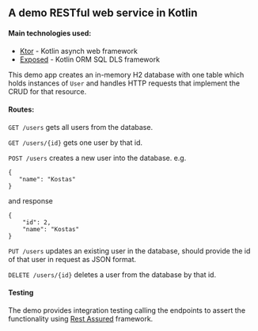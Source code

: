 ## A demo RESTful web service in Kotlin

#### Main technologies used:
 - [Ktor](https://github.com/ktorio/ktor) - Kotlin asynch web framework
 - [Exposed](https://github.com/JetBrains/Exposed) - Kotlin ORM SQL DLS framework
 
 This demo app creates an in-memory H2 database with one table which holds instances of `User` 
 and handles HTTP requests that implement the CRUD for that resource.
 
 #### Routes:
 
 `GET /users` gets all users from the database.
 
 `GET /users/{id}` gets one user by that id.
 
 `POST /users` creates a new user into the database.
 e.g.
 ```jshelllanguage
{
    "name": "Kostas"
}
```
and response
```jshelllanguage
{
    "id": 2,
    "name": "Kostas"
}
```
`PUT /users` updates an existing user in the database, should provide the id
of that user in request as JSON format.

`DELETE /users/{id}` deletes a user from the database by that id.

#### Testing

The demo provides integration testing calling the endpoints to assert the functionality using [Rest Assured](http://rest-assured.io/) framework.
 
